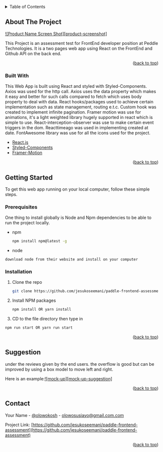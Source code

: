 <div id="top"></div>

<!-- TABLE OF CONTENTS -->
<details>
  <summary>Table of Contents</summary>
  <ol>
    <li>
      <a href="#about-the-project">About The Project</a>
      <ul>
        <li><a href="#built-with">Built With</a></li>
      </ul>
    </li>
    <li>
      <a href="#getting-started">Getting Started</a>
      <ul>
        <li><a href="#prerequisites">Prerequisites</a></li>
        <li><a href="#installation">Installation</a></li>
      </ul>
    </li>
    <li><a href="#usage">Usage</a></li>
    <li><a href="#roadmap">Roadmap</a></li>
    <li><a href="#contributing">Contributing</a></li>
    <li><a href="#license">License</a></li>
    <li><a href="#contact">Contact</a></li>
    <li><a href="#acknowledgments">Acknowledgments</a></li>
  </ol>
</details>



<!-- ABOUT THE PROJECT -->
## About The Project

[![Product Name Screen Shot][product-screenshot]](https://example.com)

This Project is an assessment test for FrontEnd developer position at Peddle Technologies. It is a two pages web app using React on the FrontEnd and Github API on the back end.

<p align="right">(<a href="#top">back to top</a>)</p>



### Built With

This Web App is built using React and styled with Styled-Components. Axios was used for the http call. Axios uses the data property which makes it easy and better for such calls compared to fetch which uses body property to deal with data. React hooks/packages used to achieve certain implementation such as state management, routing e.t.c. Custom hook was created to implement infinite pagination. Framer motion was use for animations, it's a light weighted library hugely supported in react which is simple to use. React-interception-observer was use to make certain event triggers in the dom. Reacttimeago was used in implementing created at date. FontAwesome library was use for all the icons used for the project.


* [React.js](https://reactjs.org/)
* [Styled-Components](https://styled-components.com/)
* [Framer-Motion](https://www.framer.com/motion/)

<p align="right">(<a href="#top">back to top</a>)</p>



<!-- GETTING STARTED -->
## Getting Started

To get this web app running on your local computer, follow these simple steps.

### Prerequisites

One thing to install globally is Node and Npm dependencies to be able to run the project locally.

* npm
  ```sh
  npm install npm@latest -g
  ```
* node
 ```
 download node from their website and install on your computer 
 ```

### Installation

1. Clone the repo
   ```sh
   git clone https://github.com/jesukoseemani/paddle-frontend-assessment.git
   ```
2. Install NPM packages
   ```sh
   npm install OR yarn install
   ```
3. CD to the file directory then type in 
  ```sh
  npm run start OR yarn run start
  ```

<p align="right">(<a href="#top">back to top</a>)</p>





<!-- CONTRIBUTING -->
## Suggestion

under the reviews given by the end users. the overflow is good but can be improved by using a box model to move left and right.

Here is an example:[![mock-up][mock-up-suggestion]](https://ibb.co/j8SSKC1)



<p align="right">(<a href="#top">back to top</a>)</p>



<!-- CONTACT -->
## Contact

Your Name - [@olowokosh](https://twitter.com/olowokosh) - olowosusiayo@gmail.com.com

Project Link: [https://github.com/jesukoseemani/paddle-frontend-assessment](https://github.com/jesukoseemani/paddle-frontend-assessment)

<p align="right">(<a href="#top">back to top</a>)</p>





